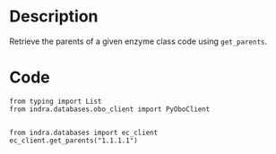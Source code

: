 # Description
Retrieve the parents of a given enzyme class code using `get_parents`.

# Code
```
from typing import List
from indra.databases.obo_client import PyOboClient


from indra.databases import ec_client
ec_client.get_parents("1.1.1.1")

```
